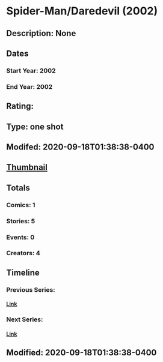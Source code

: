 # Spider-Man/Daredevil (2002)
## Description: None
## Dates
### Start Year: 2002
### End Year: 2002
## Rating: 
## Type: one shot
## Modifed: 2020-09-18T01:38:38-0400
## [Thumbnail](http://i.annihil.us/u/prod/marvel/i/mg/9/90/5a8c8b147d56b.jpg)
## Totals
### Comics: 1
### Stories: 5
### Events: 0
### Creators: 4
## Timeline
### Previous Series: 
#### [Link]()
### Next Series: 
#### [Link]()
## Modified: 2020-09-18T01:38:38-0400